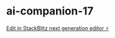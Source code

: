 # ai-companion-17

[Edit in StackBlitz next generation editor ⚡️](https://stackblitz.com/~/github.com/cubecnelson/ai-companion-17)